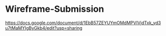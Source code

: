 # Wireframe-Submission
https://docs.google.com/document/d/1EbB57ZEYUYmOMdMPVIVjdTxk_yd3u7tMaMYIgByGkb4/edit?usp=sharing
